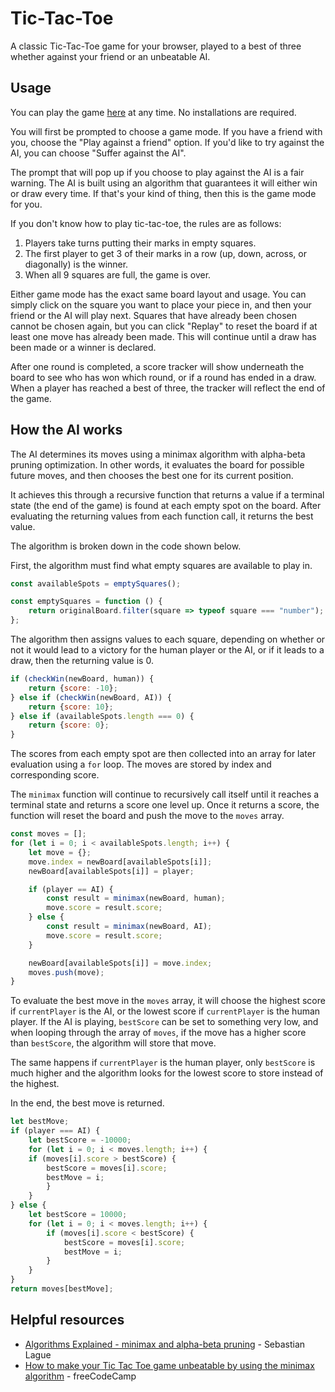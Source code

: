 # Tic-Tac-Toe
A classic Tic-Tac-Toe game for your browser, played to a best of three whether against your friend or an unbeatable AI.

## Usage
You can play the game [here](https://jchamnankool.github.io/project-zero/) at any time. No installations are required.

You will first be prompted to choose a game mode. If you have a friend with you, choose the "Play against a friend" option. If you'd like to try against the AI, you can choose "Suffer against the AI".

The prompt that will pop up if you choose to play against the AI is a fair warning. The AI is built using an algorithm that guarantees it will either win or draw every time. If that's your kind of thing, then this is the game mode for you.

If you don't know how to play tic-tac-toe, the rules are as follows:
1. Players take turns putting their marks in empty squares. 
2. The first player to get 3 of their marks in a row (up, down, across, or diagonally) is the winner.
3. When all 9 squares are full, the game is over.

Either game mode has the exact same board layout and usage. You can simply click on the square you want to place your piece in, and then your friend or the AI will play next. Squares that have already been chosen cannot be chosen again, but you can click "Replay" to reset the board if at least one move has already been made. This will continue until a draw has been made or a winner is declared.

After one round is completed, a score tracker will show underneath the board to see who has won which round, or if a round has ended in a draw. When a player has reached a best of three, the tracker will reflect the end of the game.

## How the AI works
The AI determines its moves using a minimax algorithm with alpha-beta pruning optimization. In other words, it evaluates the board for possible future moves, and then chooses the best one for its current position.

It achieves this through a recursive function that returns a value if a terminal state (the end of the game) is found at each empty spot on the board. After evaluating the returning values from each function call, it returns the best value.

The algorithm is broken down in the code shown below.

First, the algorithm must find what empty squares are available to play in.

```js
const availableSpots = emptySquares();
```
```js
const emptySquares = function () {
    return originalBoard.filter(square => typeof square === "number");
};
```

The algorithm then assigns values to each square, depending on whether or not it would lead to a victory for the human player or the AI, or if it leads to a draw, then the returning value is 0.

```js
if (checkWin(newBoard, human)) {
    return {score: -10};
} else if (checkWin(newBoard, AI)) {
    return {score: 10};
} else if (availableSpots.length === 0) {
    return {score: 0};
}
```

The scores from each empty spot are then collected into an array for later evaluation using a `for` loop. The moves are stored by index and corresponding score.

The `minimax` function will continue to recursively call itself until it reaches a terminal state and returns a score one level up. Once it returns a score, the function will reset the board and push the move to the `moves` array.

```js
const moves = [];
for (let i = 0; i < availableSpots.length; i++) {
    let move = {};
    move.index = newBoard[availableSpots[i]];
    newBoard[availableSpots[i]] = player;

    if (player == AI) {
        const result = minimax(newBoard, human);
        move.score = result.score;
    } else {
        const result = minimax(newBoard, AI);
        move.score = result.score;
    }

    newBoard[availableSpots[i]] = move.index;
    moves.push(move);
}
```

To evaluate the best move in the `moves` array, it will choose the highest score if `currentPlayer` is the AI, or the lowest score if `currentPlayer` is the human player. If the AI is playing, `bestScore` can be set to something very low, and when looping through the array of `moves`, if the move has a higher score than `bestScore`, the algorithm will store that move.

The same happens if `currentPlayer` is the human player, only `bestScore` is much higher and the algorithm looks for the lowest score to store instead of the highest.

In the end, the best move is returned.

```js
let bestMove;
if (player === AI) {
    let bestScore = -10000;
    for (let i = 0; i < moves.length; i++) {
    if (moves[i].score > bestScore) {
        bestScore = moves[i].score;
        bestMove = i;
        }
    }
} else {
    let bestScore = 10000;
    for (let i = 0; i < moves.length; i++) {
        if (moves[i].score < bestScore) {
            bestScore = moves[i].score;
            bestMove = i;
        }
    }
}
return moves[bestMove];
```

## Helpful resources
- [Algorithms Explained - minimax and alpha-beta pruning](https://www.youtube.com/watch?v=l-hh51ncgDI&ab_channel=SebastianLague) - Sebastian Lague
- [How to make your Tic Tac Toe game unbeatable by using the minimax algorithm](https://www.freecodecamp.org/news/how-to-make-your-tic-tac-toe-game-unbeatable-by-using-the-minimax-algorithm-9d690bad4b37/) - freeCodeCamp